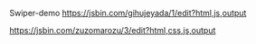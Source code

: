 Swiper-demo
https://jsbin.com/gihujeyada/1/edit?html,js,output

https://jsbin.com/zuzomarozu/3/edit?html,css,js,output
